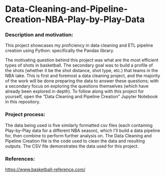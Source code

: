 # Data-Cleaning-and-Pipeline-Creation-NBA-Play-by-Play-Data

### Description and motivation:
This project showcases my proficiency in data cleaning and ETL pipeline creation using Python: specifically the Pandas library. 

The motivating question behind this project was what are the most efficient types of shots in basketball. The secondary goal was to build a profile of the shots (whether it be the shot distance, shot type, etc.) that teams in the NBA take. This is first and foremost a data cleaning project, and the majority of the work will be done preparing the data to answer these questions; with a secondary focus on exploring the questions themselves (which have already been explored in depth). 
To follow along with this project for yourself, open the “Data Cleaning and Pipeline Creation” Jupyter Notebook in this repository.

### Project process:
The data being used is five similarly formatted csv files (each containing Play-by-Play data for a different NBA season), which I'll build a data pipeline for, then combine to perform further analysis on.
The Data Cleaning and Pipeline Creation file is the code used to clean the data and resulting outputs. The CSV file demonstrates the data used for this project.
 
### References:
https://www.basketball-reference.com/ 
